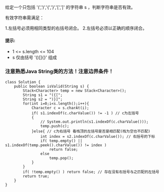 给定一个只包括 '(',')','{','}','\[',']' 的字符串 s ，判断字符串是否有效。

有效字符串需满足：

  1.左括号必须用相同类型的右括号闭合。
  2.左括号必须以正确的顺序闭合。

#### 提示:
* 1 <= s.length <= 104
* s 仅由括号 '()[]{}' 组成

### 注意熟悉Java String类的方法！注意边界条件！
```
class Solution {
    public boolean isValid(String s) {
        Stack<Character> temp = new Stack<Character>();
        String s1 = "({[";
        String s2 = ")}]";
        for(int i=0;i<s.length();i++){
            Character c = s.charAt(i);
            if( s1.indexOf(c.charValue()) != -1 ) // c为左括号
            {
                // System.out.println(s1.indexOf(c.charValue()));
                temp.push(c);
            }else{ // c为右括号 看栈顶的左括号是否是相匹配(栈为空也不匹配)
                int index = s2.indexOf(c.charValue()); // 右括号的下标
                if( temp.empty() || s1.indexOf(temp.peek().charValue()) != index )
                    return false;
                else
                    temp.pop();
            }
        }
        if( !temp.empty() ) return false; // 存在没有右括号与之匹配的左括号
        return true;
    }
}
```
